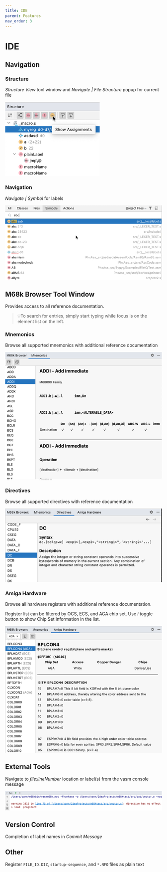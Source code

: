 ```yaml
---
title: IDE
parent: Features
nav_order: 3
---
```


# IDE

## Navigation

### Structure

*Structure View* tool window and *Navigate \| File Structure* popup for current file

![Structure tool window](../assets/ide/structure_toolwindow.png)

### Navigation

*Navigate \| Symbol* for labels

![Goto symbol](../assets/ide/goto_symbol.png)

## M68k Browser Tool Window

Provides access to all reference documentation.

> 💡To search for entries, simply start typing while focus is on the element list on the left.

### Mnemonics

Browse all supported mnemonics with additional reference documentation

![Mnemonic reference documentation](../assets/ide/reference_doc.png)

### Directives

Browse all supported directives with reference documentation

![Directive reference documentation](../assets/ide/directive_doc.png)

### Amiga Hardware

Browse all hardware registers with additional reference documentation.

Register list can be filtered by OCS, ECS, and AGA chip set.
Use _i_ toggle button to show Chip Set information in the list.

![Amiga hardware register documentation](../assets/ide/amiga_hardware_doc.png)

## External Tools

Navigate to _file:lineNumber_ location or label(s) from the vasm console message
                     
![vasm navigation](../assets/ide/vasm_navigation.png)

## Version Control

Completion of label names in _Commit Message_

## Other

Register `FILE_ID.DIZ`, `startup-sequence`, and `*.NFO` files as plain text

